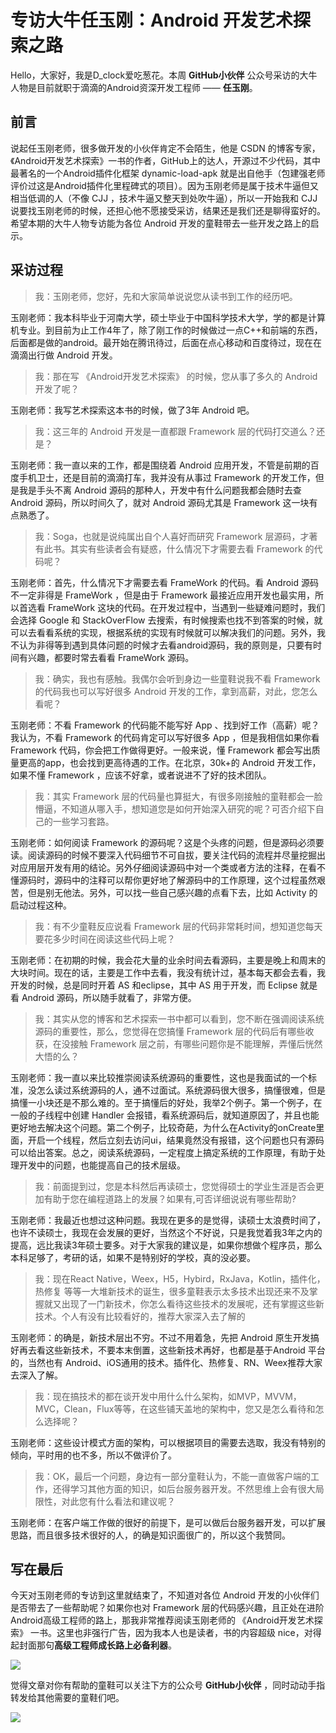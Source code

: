 # 专访大牛任玉刚：Android 开发艺术探索之路

Hello，大家好，我是D_clock爱吃葱花。本周 **GitHub小伙伴** 公众号采访的大牛人物是目前就职于滴滴的Android资深开发工程师 —— **任玉刚**。

## 前言

说起任玉刚老师，很多做开发的小伙伴肯定不会陌生，他是 CSDN 的博客专家，《Android开发艺术探索》一书的作者，GitHub上的达人，开源过不少代码，其中最著名的一个Android插件化框架 dynamic-load-apk 就是出自他手（包建强老师评价过这是Android插件化里程碑式的项目）。因为玉刚老师是属于技术牛逼但又相当低调的人（不像 CJJ ，技术牛逼又整天到处吹牛逼），所以一开始我和 CJJ 说要找玉刚老师的时候，还担心他不愿接受采访，结果还是我们还是聊得蛮好的。希望本期的大牛人物专访能为各位 Android 开发的童鞋带去一些开发之路上的启示。

## 采访过程

> 我：玉刚老师，您好，先和大家简单说说您从读书到工作的经历吧。

玉刚老师：我本科毕业于河南大学，硕士毕业于中国科学技术大学，学的都是计算机专业。到目前为止工作4年了，除了刚工作的时候做过一点C++和前端的东西，后面都是做的android。最开始在腾讯待过，后面在点心移动和百度待过，现在在滴滴出行做 Android 开发。

> 我：那在写 《Android开发艺术探索》 的时候，您从事了多久的 Android 开发了呢？

玉刚老师：我写艺术探索这本书的时候，做了3年 Android 吧。

> 我：这三年的 Android 开发是一直都跟 Framework 层的代码打交道么？还是？

玉刚老师：我一直以来的工作，都是围绕着 Android 应用开发，不管是前期的百度手机卫士，还是目前的滴滴打车，我并没有从事过 Framework 的开发工作，但是我是手头不离 Android 源码的那种人，开发中有什么问题我都会随时去查 Android 源码，所以时间久了，就对 Android 源码尤其是 Framework 这一块有点熟悉了。

> 我：Soga，也就是说纯属出自个人喜好而研究 Framework 层源码，才著有此书。其实有些读者会有疑惑，什么情况下才需要去看 Framework 的代码呢？

玉刚老师：首先，什么情况下才需要去看 FrameWork 的代码。看 Android 源码不一定非得是 FrameWork ，但是由于 Framework 最接近应用开发也最实用，所以首选看 FrameWork 这块的代码。在开发过程中，当遇到一些疑难问题时，我们会选择 Google 和 StackOverFlow 去搜索，有时候搜索也找不到答案的时候，就可以去看看系统的实现，根据系统的实现有时候就可以解决我们的问题。另外，我不认为非得等到遇到具体问题的时候才去看android源码，我的原则是，只要有时间有兴趣，都要时常去看看 FrameWork 源码。

> 我：确实，我也有感触。我偶尔会听到身边一些童鞋说我不看 Framework 的代码我也可以写好很多 Android 开发的工作，拿到高薪，对此，您怎么看呢？

玉刚老师：不看 Framework 的代码能不能写好 App 、找到好工作（高薪）呢？我认为，不看 Framework 的代码肯定可以写好很多 App ，但是我相信如果你看 Framework 代码，你会把工作做得更好。一般来说，懂 Framework 都会写出质量更高的app，也会找到更高待遇的工作。在北京，30k+的 Android 开发工作，如果不懂 Framework ，应该不好拿，或者说进不了好的技术团队。

> 我：其实 Framework 层的代码量也算挺大，有很多刚接触的童鞋都会一脸懵逼，不知道从哪入手，想知道您是如何开始深入研究的呢？可否介绍下自己的一些学习套路。

玉刚老师：如何阅读 Framework 的源码呢？这是个头疼的问题，但是源码必须要读。阅读源码的时候不要深入代码细节不可自拔，要关注代码的流程并尽量挖掘出对应用层开发有用的结论。另外仔细阅读源码中对一个类或者方法的注释，在看不懂源码时，源码中的注释可以帮你更好地了解源码中的工作原理，这个过程虽然艰苦，但是别无他法。另外，可以找一些自己感兴趣的点看下去，比如 Activity 的启动过程这种。

> 我：有不少童鞋反应说看 Framework 层的代码非常耗时间，想知道您每天要花多少时间在阅读这些代码上呢？

玉刚老师：在初期的时候，我会花大量的业余时间去看源码，主要是晚上和周末的大块时间。现在的话，主要是工作中去看，我没有统计过，基本每天都会去看，我开发的时候，总是同时开着 AS 和eclipse，其中 AS 用于开发，而 Eclipse 就是看 Android 源码，所以随手就看了，非常方便。

> 我：其实从您的博客和艺术探索一书中都可以看到，您不断在强调阅读系统源码的重要性，那么，您觉得在您搞懂 Framework 层的代码后有哪些收获，在没接触 Framework 层之前，有哪些问题你是不能理解，弄懂后恍然大悟的么？

玉刚老师：我一直以来比较推崇阅读系统源码的重要性，这也是我面试的一个标准，没怎么读过系统源码的人，通不过面试。系统源码很大很多，搞懂很难，但是搞懂一小块还是不那么难的。至于搞懂后的好处，我举2个例子。第一个例子，在一般的子线程中创建 Handler 会报错，看系统源码后，就知道原因了，并且也能更好地去解决这个问题。第二个例子，比较奇葩，为什么在Activity的onCreate里面，开启一个线程，然后立刻去访问ui，结果竟然没有报错，这个问题也只有源码可以给出答案。总之，阅读系统源码，一定程度上搞定系统的工作原理，有助于处理开发中的问题，也能提高自己的技术层级。

> 我：前面提到过，您是本科然后再读硕士，您觉得硕士的学业生涯是否会更加有助于您在编程道路上的发展？如果有,可否详细说说有哪些帮助?

玉刚老师：我最近也想过这种问题。我现在更多的是觉得，读硕士太浪费时间了，也许不读硕士，我现在会发展的更好，当然这个不好说，只是我觉着我3年之内的提高，远比我读3年硕士要多。对于大家我的建议是，如果你想做个程序员，那么本科足够了，考研的话，如果不是特别好的学校，真的没必要。

> 我：现在React Native，Weex，H5，Hybird，RxJava，Kotlin，插件化，热修复 等等一大堆新技术的诞生，很多童鞋表示太多技术出现还来不及掌握就又出现了一门新技术，你怎么看待这些技术的发展呢，还有掌握这些新技术。个人有没有比较看好的，推荐大家深入去了解的

玉刚老师：的确是，新技术层出不穷。不过不用着急，先把 Android 原生开发搞好再去看这些新技术，不要本末倒置，这些新技术再好，也都是基于Android 平台的，当然也有 Android、iOS通用的技术。插件化、热修复、RN、Weex推荐大家去深入了解。

> 我：现在搞技术的都在谈开发中用什么什么架构，如MVP，MVVM，MVC，Clean，Flux等等，在这些铺天盖地的架构中，您又是怎么看待和怎么选择呢？

玉刚老师：这些设计模式方面的架构，可以根据项目的需要去选取，我没有特别的倾向，平时用的也不多，所以不做评价了。

> 我：OK，最后一个问题，身边有一部分童鞋认为，不能一直做客户端的工作，还得学习其他方面的知识，如后台服务器开发。不然思维上会有很大局限性，对此您有什么看法和建议呢？

玉刚老师：在客户端工作做的很好的前提下，是可以做后台服务器开发，可以扩展思路，而且很多技术很好的人，的确是知识面很广的，所以这个我赞同。

## 写在最后

今天对玉刚老师的专访到这里就结束了，不知道对各位 Android 开发的小伙伴们是否带去了一些帮助呢？如果你也对 Framework 层的代码感兴趣，且正处在进阶Android高级工程师的路上，那我非常推荐阅读玉刚老师的 《Android开发艺术探索》 一书。这里也非强行广告，因为我本人也是读者，书的内容超级 nice，对得起封面那句**高级工程师成长路上必备利器**。

![](http://f.hiphotos.baidu.com/image/pic/item/f603918fa0ec08fa04cff51a51ee3d6d54fbda44.jpg)

觉得文章对你有帮助的童鞋可以关注下方的公众号 **GitHub小伙伴** ，同时动动手指转发给其他需要的童鞋们吧。

![](http://b.hiphotos.baidu.com/image/pic/item/5d6034a85edf8db10a829cd90123dd54574e74db.jpg)
